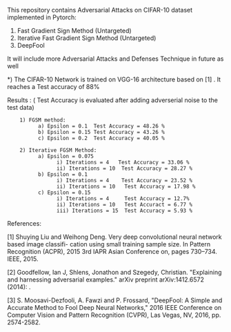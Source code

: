 This repository contains Adversarial Attacks on CIFAR-10 dataset implemented in Pytorch:
  1) Fast Gradient Sign Method (Untargeted)
  2) Iterative Fast Gradient Sign Method (Untargeted)
  3) DeepFool
  
It will include more Adversarial Attacks and Defenses Technique in future as well

*) The CIFAR-10 Network is trained on VGG-16 architecture based on [1] . It reaches a Test accuracy of 88%

Results :  ( Test Accuracy is evaluated after adding adverserial noise to the test data)

        1) FGSM method:
              a) Epsilon = 0.1  Test Accuracy = 48.26 %
              b) Epsilon = 0.15 Test Accuracy = 43.26 %
              c) Epsilon = 0.2  Test Accuracy = 40.05 %

        2) Iterative FGSM Method:
              a) Epsilon = 0.075
                    i) Iterations = 4   Test Accuracy = 33.06 %
                    ii) Iterations = 10  Test Accuracy = 28.27 %
              b) Epsilon = 0.1
                    i) Iterations = 4    Test Accuracy = 23.52 %
                    ii) Iterations = 10   Test Accuracy = 17.98 %
              c) Epsilon = 0.15
                    i) Iterations = 4     Test Accuracy = 12.7%
                    ii) Iterations = 10   Test Accuract = 6.77 %
                    iii) Iterations = 15  Test Accuracy = 5.93 %
  






References:

[1] Shuying Liu and Weihong Deng. Very deep convolutional neural network based image classifi- cation using small training 
    sample size. In Pattern Recognition (ACPR), 2015 3rd IAPR Asian Conference on, pages 730–734. IEEE, 2015.
 
[2]  Goodfellow, Ian J, Shlens, Jonathon and Szegedy, Christian. "Explaining and harnessing adversarial examples." 
     arXiv preprint arXiv:1412.6572 (2014): .
     
[3]  S. Moosavi-Dezfooli, A. Fawzi and P. Frossard, "DeepFool: A Simple and Accurate Method to Fool Deep Neural Networks," 2016 IEEE Conference on Computer Vision and Pattern Recognition (CVPR), Las Vegas, NV, 2016, pp. 2574-2582.


